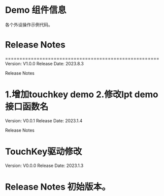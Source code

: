 # Demo 组件信息
各个外设操作示例代码。

# Release Notes
======================================================
Version: V1.0.0
Release Date: 2023.8.3

Release Notes

1.增加touchkey demo
2.修改lpt demo接口函数名
======================================================
Version: V0.0.1
Release Date: 2023.1.4

Release Notes

TouchKey驱动修改
======================================================
Version: V0.0.0
Release Date: 2023.1.3

Release Notes
初始版本。
======================================================

